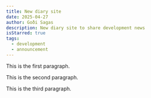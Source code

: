 ```yaml
---
title: New diary site
date: 2025-04-27
author: Goði Sagas
description: New diary site to share development news
isStarred: true
tags:
  - development
  - announcement
---
```


This is the first paragraph.

This is the second paragraph.

This is the third paragraph.